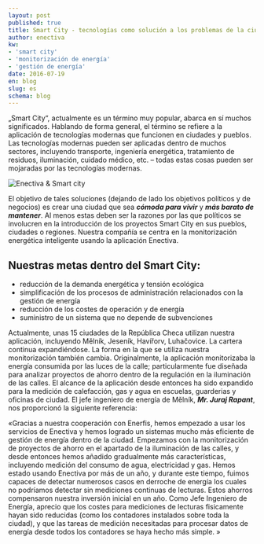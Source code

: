 ```yaml
---
layout: post
published: true
title: Smart City - tecnologías como solución a los problemas de la ciudad
author: enectiva
kw:
- 'smart city'
- 'monitorización de energía'
- 'gestión de energía'
date: 2016-07-19
en: blog
slug: es
schema: blog
---
```


„Smart City“, actualmente es un término muy popular, abarca en sí muchos significados. Hablando de forma general, el término se refiere a la aplicación de tecnologías modernas que funcionen en ciudades y pueblos. Las tecnologías modernas pueden ser aplicadas dentro de muchos sectores, incluyendo transporte, ingeniería energética, tratamiento de residuos, iluminación, cuidado médico, etc. – todas estas cosas pueden ser mojaradas por las tecnologías modernas.

<img src="/img/blog/enectiva_smart_city.jpg" alt="Enectiva & Smart city" class="center">


El objetivo de tales soluciones (dejando de lado los objetivos políticos y de negocios) es crear una ciudad que sea ***cómoda para vivir*** y ***más barato de mantener***. Al menos estas deben ser la razones por las que políticos se involucren en la introducción de los proyectos Smart City en sus pueblos, ciudades o regiones. Nuestra compañía se centra en la monitorización energética inteligente usando la aplicación Enectiva.

## Nuestras metas dentro del Smart City:

- reducción de la demanda energética y tensión ecológica
- simplificación de los procesos de administración relacionados con la gestión de energía
- reducción de los costes de operación y de energía
- suministro de un sistema que no depende de subvenciones

Actualmente, unas 15 ciudades de la República Checa utilizan nuestra aplicación, incluyendo Mělník, Jeseník, Havířorv, Luhačovice. La cartera continua expandiéndose. La forma en la que se utiliza nuestra monitorización también cambia. Originalmente, la aplicación monitorizaba la energía consumida por las luces de la calle; particularmente fue diseñada para analizar proyectos de ahorro dentro de la regulación en la iluminación de las calles. El alcance de la aplicación desde entonces ha sido expandido para la medición de calefacción, gas y agua en escuelas, guarderias y oficinas de ciudad. El jefe ingeniero de energía de Mělník, ***Mr. Juraj Rapant***, nos proporcionó la siguiente referencia:


«Gracias a nuestra cooperación con Enerfis, hemos empezado a usar los servicios de Enectiva y hemos logrado un sistemas mucho más eficiente de gestión de energía dentro de la ciudad. Empezamos con la monitorización de proyectos de ahorro en el apartado de la iluminación de las calles, y desde entonces hemos añadido gradualmente más características, incluyendo medición del consumo de agua, electricidad y gas. Hemos estado usando Enectiva por más de un año, y durante este tiempo, fuimos capaces de detectar numerosos casos en derroche de energía los cuales no podríamos detectar sin mediciones continuas de lecturas. Estos ahorros compensaron nuestra inversión inicial en un año. Como Jefe Ingeniero de Energía, aprecio que los costes para mediciones de lecturas fisicamente hayan sido reducidas (como los contadores instalados sobre toda la ciudad), y que las tareas de medición necesitadas para procesar datos de energía desde todos los contadores se haya hecho más simple. »
